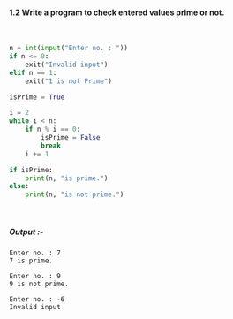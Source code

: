 #### 1.2 Write a program to check entered values prime or not.

<br>

```py
n = int(input("Enter no. : "))
if n <= 0:
    exit("Invalid input")
elif n == 1:
    exit("1 is not Prime")

isPrime = True

i = 2
while i < n:
    if n % i == 0:
        isPrime = False
        break
    i += 1

if isPrime:
    print(n, "is prime.")
else:
    print(n, "is not prime.")
```


<br>

##### *Output* :-

```
Enter no. : 7
7 is prime.
```

```
Enter no. : 9
9 is not prime.
```

```
Enter no. : -6
Invalid input
```
